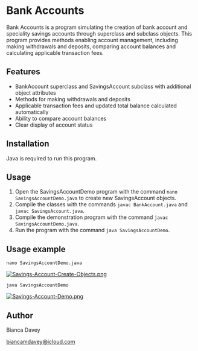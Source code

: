 # Bank Accounts

Bank Accounts is a program simulating the creation of bank account and speciality savings accounts through superclass and subclass objects. This program provides methods enabling account management, including making withdrawals and deposits, comparing account balances and calculating applicable transaction fees.

## Features

* BankAccount superclass and SavingsAccount subclass with additional object attributes
* Methods for making withdrawals and deposits
* Applicable transaction fees and updated total balance calculated automatically
* Ability to compare account balances
* Clear display of account status

## Installation

Java is required to run this program.

## Usage

1. Open the SavingsAccountDemo program with the command `nano SavingsAccountDemo.java` to create new SavingsAccount objects.
2. Compile the classes with the commands `javac BankAccount.java` and `javac SavingsAccount.java`.
3. Compile the demonstration program with the command `javac SavingsAccountDemo.java`.
4. Run the program with the command `java SavingsAccountDemo`.

## Usage example

```
nano SavingsAccountDemo.java
```
[![Savings-Account-Create-Objects.png](https://i.postimg.cc/P5zz2Kvy/Savings-Account-Create-Objects.png)](https://postimg.cc/SnRMK6rY)

```
java SavingsAccountDemo
```
[![Savings-Account-Demo.png](https://i.postimg.cc/d0ZQJNRm/Savings-Account-Demo.png)](https://postimg.cc/HJH122hV)


## Author

Bianca Davey 

biancamdavey@icloud.com
